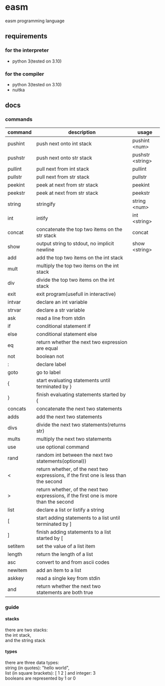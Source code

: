# easm
 easm programming language
## requirements
### for the interpreter
- python 3(tested on 3.10)
### for the compiler
- python 3(tested on 3.10)
- nuitka

## docs

### commands
| command | description                                                                           | usage                    |
| ------- | ------------------------------------------------------------------------------------- | ------------------------ |
| pushint | push next onto int stack                                                              | pushint <num\>            |
| pushstr | push next onto str stack                                                              | pushstr <string\>         |
| pullint | pull next from int stack                                                              | pullint                  |
| pullstr | pull next from str stack                                                              | pullstr                  |
| peekint | peek at next from str stack                                                           | peekint                  |
| peekstr | peek at next from str stack                                                           | peekstr                  |
| string  | stringify                                                                             | string <num\>             |
| int     | intify                                                                                | int <string\>             |
| concat  | concatenate the top two items on the str stack                                        | concat                   |
| show    | output string to stdout, no implicit newline                                          | show <string\>            |
| add     | add the top two items on the int stack                                                |                          |
| mult    | multiply the top two items on the int stack                                           |                          |
| div     | divide the top two items on the int stack                                             |                          |
| exit    | exit program(usefull in interactive)                                                  |                          |
| intvar  | declare an int variable                                                               |                          |
| strvar  | declare a str variable                                                                |                          |
| ask     | read a line from stdin                                                                |                          |
| if      | conditional statement if                                                              |                          |
| else    | conditional statement else                                                            |                          |
| eq      | return whether the next two expression are equal                                      |                          |
| not     | boolean not                                                                           |                          |
| :       | declare label                                                                         |                          |
| goto    | go to label                                                                           |                          |
| {       | start evaluating statements until terminated by }                                     |                          |
| }       | finish evaluating statements started by {                                             |                          |
| concats | concatenate the next two statements                                                   |                          |
| adds    | add the next two statements                                                           |                          |
| divs    | divide the next two statements(returns str)                                           |                          |
| mults   | multiply the next two statements                                                      |                          |
| use     | use optional command                                                                  |                          |
| rand    | random int between the next two statements(optional))                                 |                          |
| <       | return whether, of the next two expressions, if the first one is less than the second |                          |
| \>       | return whether, of the next two expressions, if the first one is more than the second |                          |
| list    | declare a list or listify a string                                                    |                          |
| [       | start adding statements to a list until terminated by ]                               |                          |
| ]       | finish adding statements to a list started by [                                       |                          |
| setitem | set the value of a list item                                                          |                          |
| length  | return the length of a list                                                           |                          |
| asc     | convert to and from ascii codes                                                       |                          |
| newitem | add an item to a list                                                                 |                          |
| askkey  | read a single key from stdin                                                          |                          |
| and     | return whether the next two statements are both true                                  |                          |

### guide
#### stacks
there are two stacks:  
the int stack,  
and the string stack  

#### types
there are three data types:  
string (in quotes): "hello world",  
list (in square brackets): [ 1 2 ]
and integer: 3  
booleans are represented by 1 or 0  
